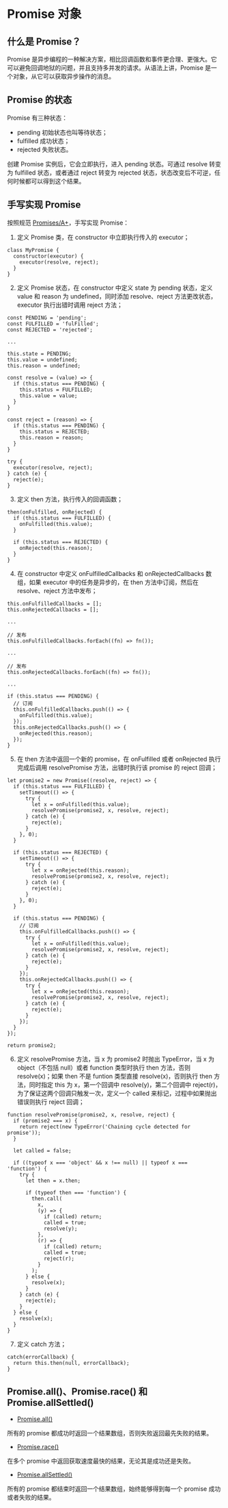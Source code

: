 # Promise 对象

## 什么是 Promise？

Promise 是异步编程的一种解决方案，相比回调函数和事件更合理、更强大。它可以避免回调地狱的问题，并且支持多并发的请求。从语法上讲，Promise 是一个对象，从它可以获取异步操作的消息。

## Promise 的状态

Promise 有三种状态：
- pending 初始状态也叫等待状态；
- fulfilled 成功状态；
- rejected 失败状态。

创建 Promise 实例后，它会立即执行，进入 pending 状态。可通过 resolve 转变为 fulfilled 状态，或者通过 reject 转变为 rejected 状态，状态改变后不可逆，任何时候都可以得到这个结果。

## 手写实现 Promise

按照规范 [Promises/A+](https://promisesaplus.com/)，手写实现 Promise：

1. 定义 Promise 类，在 constructor 中立即执行传入的 executor；

```js:no-line-numbers
class MyPromise {
  constructor(executor) {
    executor(resolve, reject);
  }
}
```

2. 定义 Promise 状态，在 constructor 中定义 state 为 pending 状态，定义 value 和 reason 为 undefined，同时添加 resolve、reject 方法更改状态，executor 执行出错时调用 reject 方法；

```js:no-line-numbers
const PENDING = 'pending';
const FULFILLED = 'fulFilled';
const REJECTED = 'rejected';

...

this.state = PENDING;
this.value = undefined;
this.reason = undefined;

const resolve = (value) => {
  if (this.status === PENDING) {
    this.status = FULFILLED;
    this.value = value;
  }
}

const reject = (reason) => {
  if (this.status === PENDING) {
    this.status = REJECTED;
    this.reason = reason;
  }
}

try {
  executor(resolve, reject);
} catch (e) {
  reject(e);
}
```

3. 定义 then 方法，执行传入的回调函数；

```js:no-line-numbers
then(onFulfilled, onRejected) {
  if (this.status === FULFILLED) {
    onFulfilled(this.value);
  }

  if (this.status === REJECTED) {
    onRejected(this.reason);
  }
}
```

4. 在 constructor 中定义 onFulfilledCallbacks 和 onRejectedCallbacks 数组，如果 executor 中的任务是异步的，在 then 方法中订阅，然后在 resolve、reject 方法中发布；

```js:no-line-numbers
this.onFulfilledCallbacks = [];
this.onRejectedCallbacks = [];

...

// 发布
this.onFulfilledCallbacks.forEach((fn) => fn());

...

// 发布
this.onRejectedCallbacks.forEach((fn) => fn());

...

if (this.status === PENDING) {
  // 订阅
  this.onFulfilledCallbacks.push(() => {
    onFulfilled(this.value);
  });
  this.onRejectedCallbacks.push(() => {
    onRejected(this.reason);
  });
}
```

5. 在 then 方法中返回一个新的 promise，在 onFulfilled 或者 onRejected 执行完成后调用 resolvePromise 方法，出错时执行该 promise 的 reject 回调；

```js:no-line-numbers
let promise2 = new Promise((resolve, reject) => {
  if (this.status === FULFILLED) {
    setTimeout(() => {
      try {
        let x = onFulfilled(this.value);
        resolvePromise(promise2, x, resolve, reject);
      } catch (e) {
        reject(e);
      }
    }, 0);
  }

  if (this.status === REJECTED) {
    setTimeout(() => {
      try {
        let x = onRejected(this.reason);
        resolvePromise(promise2, x, resolve, reject);
      } catch (e) {
        reject(e);
      }
    }, 0);
  }

  if (this.status === PENDING) {
    // 订阅
    this.onFulfilledCallbacks.push(() => {
      try {
        let x = onFulfilled(this.value);
        resolvePromise(promise2, x, resolve, reject);
      } catch (e) {
        reject(e);
      }
    });
    this.onRejectedCallbacks.push(() => {
      try {
        let x = onRejected(this.reason);
        resolvePromise(promise2, x, resolve, reject);
      } catch (e) {
        reject(e);
      }
    });
  }
});

return promise2;
```

6. 定义 resolvePromise 方法，当 x 为 promise2 时抛出 TypeError，当 x 为 object（不包括 null）或者 function 类型时执行 then 方法，否则 resolve(x)；如果 then 不是 funtion 类型直接 resolve(x)，否则执行 then 方法，同时指定 this 为 x，第一个回调中 resolve(y)，第二个回调中 reject(r)，为了保证这两个回调只触发一次，定义一个 called 来标记，过程中如果抛出错误则执行 reject 回调；

```js:no-line-numbers
function resolvePromise(promise2, x, resolve, reject) {
  if (promise2 === x) {
    return reject(new TypeError('Chaining cycle detected for promise'));
  }

  let called = false;

  if ((typeof x === 'object' && x !== null) || typeof x === 'function') {
    try {
      let then = x.then;

      if (typeof then === 'function') {
        then.call(
          x,
          (y) => {
            if (called) return;
            called = true;
            resolve(y);
          },
          (r) => {
            if (called) return;
            called = true;
            reject(r);
          }
        );
      } else {
        resolve(x);
      }
    } catch (e) {
      reject(e);
    }
  } else {
    resolve(x);
  }
}
```

7. 定义 catch 方法；

```js:no-line-numbers
catch(errorCallback) {
  return this.then(null, errorCallback);
}
```

## Promise.all()、Promise.race() 和 Promise.allSettled()

- [Promise.all()](https://developer.mozilla.org/zh-CN/docs/Web/JavaScript/Reference/Global_Objects/Promise/all)

所有的 promise 都成功时返回一个结果数组，否则失败返回最先失败的结果。

- [Promise.race()](https://developer.mozilla.org/zh-CN/docs/Web/JavaScript/Reference/Global_Objects/Promise/race)

在多个 promise 中返回获取速度最快的结果，无论其是成功还是失败。

- [Promise.allSettled()](https://developer.mozilla.org/zh-CN/docs/Web/JavaScript/Reference/Global_Objects/Promise/allSettled)

所有的 promise 都结束时返回一个结果数组，始终能够得到每一个 promise 成功或者失败的结果。
